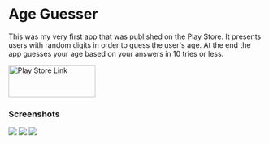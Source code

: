 # Age Guesser
This was my very first app that was published on the Play Store. It presents users with random digits in order to guess the user's age. At the end the app guesses your age based on your answers in 10 tries or less.

<a href="https://play.google.com/store/apps/details?id=com.darshan.ageguesser"><img src="https://play.google.com/intl/en_us/badges/images/generic/en_badge_web_generic.png" height="64" width="171" alt="Play Store Link"></a>

### Screenshots
<a><img src="https://lh3.googleusercontent.com/CDe5hbr_tRfZjhnKAWlZxuGKPL-Hn9FrRpz5u47gttTZ8NL-4qr1hjcixyF2z3ODa-U=w720-h310-rw"></a>
<a><img src="https://lh3.googleusercontent.com/FnxRbOD5XnZpHAPUx322HUeySV1u6LLsCSyf551oi6fPF2a1GsQ2iaYHwoKQHmWKa70=w720-h310-rw"></a>
<a><img src="https://lh3.googleusercontent.com/ZHE4lj5sZH1GSb5ZMlEARRPW04kuhKKOGp_e7HfOTu306xkSLSYcVy1OzcUdHaf2nCQ=w720-h310-rw"></a>




